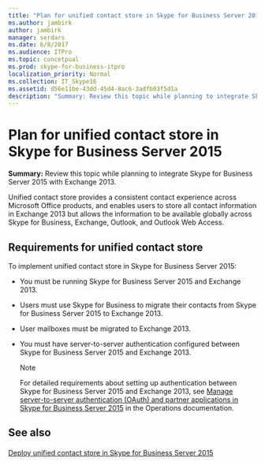 ```yaml
---
title: "Plan for unified contact store in Skype for Business Server 2015"
ms.author: jambirk
author: jambirk
manager: serdars
ms.date: 6/8/2017
ms.audience: ITPro
ms.topic: concetpual
ms.prod: skype-for-business-itpro
localization_priority: Normal
ms.collection: IT_Skype16
ms.assetid: d56e11be-43dd-45d4-8ac6-3adfb03f5d1a
description: "Summary: Review this topic while planning to integrate Skype for Business Server 2015 with Exchange 2013."
---
```


# Plan for unified contact store in Skype for Business Server 2015
 
**Summary:** Review this topic while planning to integrate Skype for Business Server 2015 with Exchange 2013.
  
Unified contact store provides a consistent contact experience across Microsoft Office products, and enables users to store all contact information in Exchange 2013 but allows the information to be available globally across Skype for Business, Exchange, Outlook, and Outlook Web Access.
  
## Requirements for unified contact store

To implement unified contact store in Skype for Business Server 2015:
  
- You must be running Skype for Business Server 2015 and Exchange 2013.
    
- Users must use Skype for Business to migrate their contacts from Skype for Business Server 2015 to Exchange 2013.
    
- User mailboxes must be migrated to Exchange 2013.
    
- You must have server-to-server authentication configured between Skype for Business Server 2015 and Exchange 2013.
    
    > [!NOTE]
    > For detailed requirements about setting up authentication between Skype for Business Server 2015 and Exchange 2013, see [Manage server-to-server authentication (OAuth) and partner applications in Skype for Business Server 2015](../../manage/authentication/server-to-server-and-partner-applications.md) in the Operations documentation.
  
## See also

#### 

[Deploy unified contact store in Skype for Business Server 2015](../../deploy-1/deploy-unified-contact-store.md)

